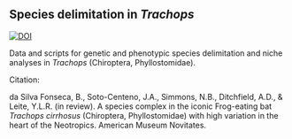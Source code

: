 ## Species delimitation in <i>Trachops</i>

<a href="https://zenodo.org/badge/latestdoi/631037211"><img src="https://zenodo.org/badge/631037211.svg" alt="DOI"></a>

Data and scripts for genetic and phenotypic species delimitation and niche analyses in <i>Trachops</i> (Chiroptera, Phyllostomidae). 

Citation:

da Silva Fonseca, B., Soto-Centeno, J.A., Simmons, N.B., Ditchfield, A.D., & Leite, Y.L.R. (in review). A species complex in the iconic Frog-eating bat <i>Trachops cirrhosus</i> (Chiroptera, Phyllostomidae) with high variation in the heart of the Neotropics. American Museum Novitates.
